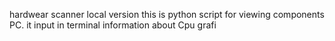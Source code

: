 hardwear scanner local version 
this is python script for viewing components PC. it input in terminal information about Cpu grafi
